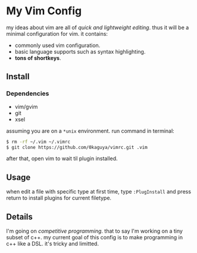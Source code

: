 # My Vim Config

my ideas about vim are all of *quick and lightweight editing*. thus it
will be a minimal configuration for vim. it contains:

- commonly used vim configuration.
- basic language supports such as syntax highlighting.
- **tons of shortkeys**.


## Install

### Dependencies

- vim/gvim
- git
- xsel

assuming you are on a `*unix` environment. run command in terminal:

``` bash
$ rm -rf ~/.vim ~/.vimrc
$ git clone https://github.com/0kaguya/vimrc.git .vim
```

after that, open vim to wait til plugin installed.

## Usage

when edit a file with specific type at first time, type `:PlugInstall` and
press return to install plugins for current filetype.

## Details

I'm going on *competitive programming*. that to say I'm working on a tiny
subset of c++. my current goal of this config is to make programming in
c++ like a DSL. it's tricky and limitted.
